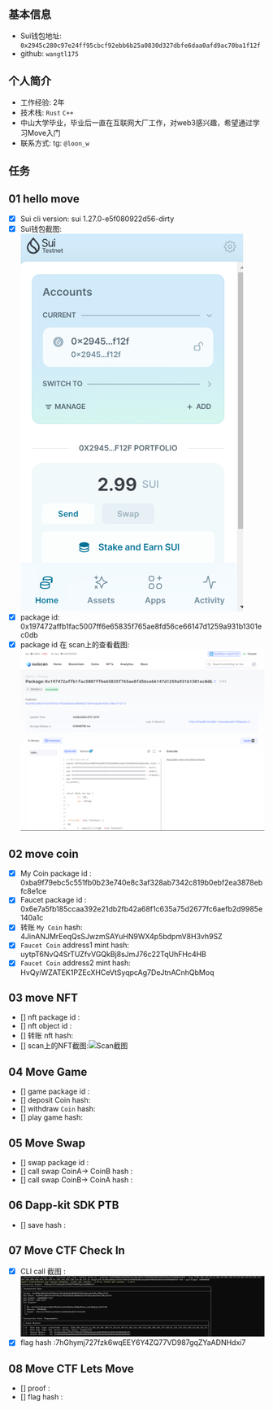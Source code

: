 ## 基本信息
- Sui钱包地址: `0x2945c280c97e24ff95cbcf92ebb6b25a0830d327dbfe6daa0afd9ac70ba1f12f`
- github: `wangtl175`

## 个人简介
- 工作经验: 2年
- 技术栈: `Rust` `C++`
- 中山大学毕业，毕业后一直在互联网大厂工作，对web3感兴趣，希望通过学习Move入门
- 联系方式: tg: `@loon_w` 

## 任务

##   01 hello move  
- [x] Sui cli version: sui 1.27.0-e5f080922d56-dirty
- [x] Sui钱包截图: ![Sui钱包截图](./images/task01_sui_wallet.png)
- [x] package id: 0x197472affb1fac5007ff6e65835f765ae8fd56ce66147d1259a931b1301ec0db
- [x] package id 在 scan上的查看截图:![Scan截图](./images/task01_scan.png)

##   02 move coin
- [x] My Coin package id : 0xba9f79ebc5c551fb0b23e740e8c3af328ab7342c819b0ebf2ea3878ebfc8e1ce
- [x] Faucet package id : 0x6e7a5fb185ccaa392e21db2fb42a68f1c635a75d2677fc6aefb2d9985e140a1c
- [x] 转账 `My Coin` hash: 4JinANJMrEeqQsSJwzmSAYuHN9WX4p5bdpmV8H3vh9SZ
- [x] `Faucet Coin` address1 mint hash: uytpT6NvQ4SrTUZfvVGQkBj8sJmJ76c22TqUhFHc4HB
- [x] `Faucet Coin` address2 mint hash: HvQyiWZATEK1PZEcXHCeVtSyqpcAg7DeJtnACnhQbMoq

##   03 move NFT
- [] nft package id :
- [] nft object id : 
- [] 转账 nft  hash:
- [] scan上的NFT截图:![Scan截图](./images/你的图片地址)

##   04 Move Game
- [] game package id :
- [] deposit Coin hash:
- [] withdraw `Coin` hash:
- [] play game hash:

##   05 Move Swap
- [] swap package id :
- [] call swap CoinA-> CoinB  hash :
- [] call swap CoinB-> CoinA  hash :

##   06 Dapp-kit SDK PTB
- [] save hash :

##   07 Move CTF Check In
- [x] CLI call 截图 : ![截图](./images/task07.png)
- [x] flag hash :7hGhymj727fzk6wqEEY6Y4ZQ77VD987gqZYaADNHdxi7

##   08 Move CTF Lets Move
- [] proof : 
- [] flag hash :
